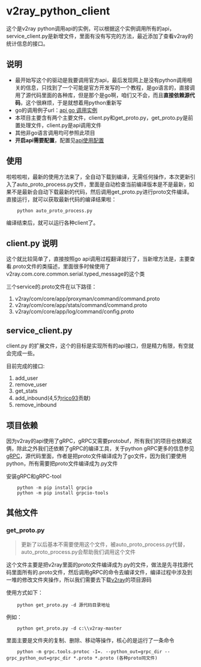 # v2ray_python_client
这个是v2ray python调用api的实例，可以根据这个实例调用所有的api，service_client.py是新增文件，里面有没有写完的方法，最近添加了查看v2ray的统计信息的接口。
## 说明
- 最开始写这个的驱动是我要调用官方api，最后发现网上是没有python调用相关的信息，只找到了一个可能是官方开发写的一个教程，是go语言的，直接调用了源代码里面的各种库，但是那个是go啊，咱们又不会，而且**直接依赖源代码**，这个很麻烦，于是就想着用python重新写
- go的调用例子url：[api go 调用实例](https://medium.com/@TachyonDevel/%E8%B0%83%E7%94%A8-v2ray-%E6%8F%90%E4%BE%9B%E7%9A%84-api-%E6%8E%A5%E5%8F%A3%E8%BF%9B%E8%A1%8C%E7%94%A8%E6%88%B7%E5%A2%9E%E5%88%A0%E6%93%8D%E4%BD%9C-adf9ff972973)
- 本项目主要含有两个主要文件，client.py和get_proto.py，get_proto.py是前置处理文件，client.py是api调用文件
- 其他非go语言调用均可参照此项目
- **开启api需要配置**，配置见[api使用配置](https://medium.com/@TachyonDevel/%E8%B0%83%E7%94%A8-v2ray-%E6%8F%90%E4%BE%9B%E7%9A%84-api-%E6%8E%A5%E5%8F%A3%E8%BF%9B%E8%A1%8C%E7%94%A8%E6%88%B7%E5%A2%9E%E5%88%A0%E6%93%8D%E4%BD%9C-adf9ff972973)
## 使用
啦啦啦啦，最新的使用方法来了，全自动下载到编译，无需任何操作，本次更新引入了auto_proto_process.py文件，里面是自动检查当前编译版本是不是最新，如果不是最新会自动下载最新的代码，然后调用get_proto.py进行proto文件编译。直接运行，就可以获取最新代码的编译结果啦：

```commandline
    python auto_proto_process.py
```

编译结束后，就可以运行各种client了。


## client.py 说明
这个就比较简单了，直接按照go api调用过程翻译就行了，当新增方法是，主要查看.proto文件的类描述，里面很多时候使用了v2ray.com.core.common.serial.typed_message的这个类

三个service的.proto文件在以下路径：
1. v2ray/com/core/app/proxyman/command/command.proto
2. v2ray/com/core/app/stats/command/command.proto
3. v2ray/com/core/app/log/command/config.proto

## service_client.py
client.py 的扩展文件，这个的目标是实现所有的api接口，但是精力有限，有空就会完成一些。

目前完成的接口:
1. add_user
2. remove_user
3. get_stats
4. add_inbound(4,5为[rico93](https://github.com/rico93)贡献)
5. remove_inbound


## 项目依赖
因为v2ray的api使用了gRPC，gRPC又需要protobuf，所有我们的项目也依赖这俩，除此之外我们还依赖了gRPC的编译工具，关于python gRPC更多的信息参见[gRPC](https://grpc.io/docs/quickstart/python.html)，源代码里面，作者是把proto文件编译成为了go文件，因为我们要使用python，所有需要把proto文件编译成为.py文件

安装gRPC和gRPC-tool

```commandline
    python -m pip install grpcio
    python -m pip install grpcio-tools
```

## 其他文件

### get_proto.py
> 更新了以后基本不需要使用这个文件，被auto_proto_process.py代替，auto_proto_process.py会帮助我们调用这个文件


这个文件主要是把v2ray里面的proto文件编译成为.py的文件，做法是先寻找源代码里面所有的.proto文件，然后调用gRPC的命令去编译文件，编译过程中涉及到一堆的修改文件夹操作，所以我们需要去下载[v2ray](https://github.com/v2ray/v2ray-core)的项目源码

使用方式如下：

```commandline
    python get_proto.py -d 源代码目录地址
```

例如：

```commandline
    python get_proto.py -d c:\\v2ray-master
```

里面主要是文件夹的复制、删除、移动等操作，核心的是运行了一条命令
```commandline
    python -m grpc.tools.protoc -I=. --python_out=grpc_dir --grpc_python_out=grpc_dir *.proto *.proto (各种proto同文件)
```



